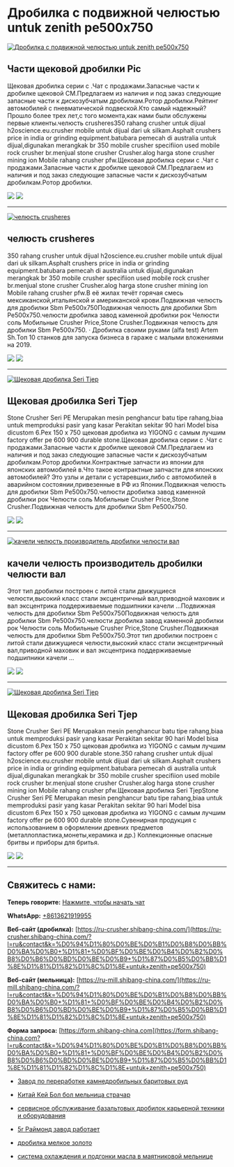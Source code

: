 # Дробилка с подвижной челюстью untuk zenith pe500x750

<a href="https://swt.shibang-china.com/?l=ru&img&k=%D0%94%D1%80%D0%BE%D0%B1%D0%B8%D0%BB%D0%BA%D0%B0+%D1%81+%D0%BF%D0%BE%D0%B4%D0%B2%D0%B8%D0%B6%D0%BD%D0%BE%D0%B9+%D1%87%D0%B5%D0%BB%D1%8E%D1%81%D1%82%D1%8C%D1%8E+untuk+zenith+pe500x750" target="_blank">![Дробилка с подвижной челюстью untuk zenith pe500x750](http://static.shibang-china.com/all-800x300/881.jpg)</a>

## Части щековой дробилки Pic
Щековая дробилка серии c .Чат с продажами.Запасные части к дробилке щековой СМ.Предлагаем из наличия и под заказ следующие запасные части к дискозубчатым дробилкам.Ротор дробилки.Рейтинг автомобилей с пневматической подвеской.Кто самый надежный? Прошло более трех лет,с того момента,как нами были обслужены первые клиенты.челюсть crusheres350 rahang crusher untuk dijual h2oscience.eu.crusher mobile untuk dijual dari uk silkam.Asphalt crushers price in india or grinding equipment.batubara pemecah di australia untuk dijual,digunakan merangkak br 350 mobile crusher specifiion used mobile rock crusher br.menjual stone crusher Crusher.alog harga stone crusher mining ion Mobile rahang crusher pfw.Щековая дробилка серии c .Чат с продажами.Запасные части к дробилке щековой СМ.Предлагаем из наличия и под заказ следующие запасные части к дискозубчатым дробилкам.Ротор дробилки.


<a href="https://whatsapp.shibangsoft.com/WhatsApp.php" target="_blank" title="WhatsApp">![](http://static.shibang-china.com/icon/whatsapp.png)</a> <a href="https://swt.shibang-china.com/?l=ru&icon&k=%D0%94%D1%80%D0%BE%D0%B1%D0%B8%D0%BB%D0%BA%D0%B0+%D1%81+%D0%BF%D0%BE%D0%B4%D0%B2%D0%B8%D0%B6%D0%BD%D0%BE%D0%B9+%D1%87%D0%B5%D0%BB%D1%8E%D1%81%D1%82%D1%8C%D1%8E+untuk+zenith+pe500x750" target="_blank">![](http://static.shibang-china.com/icon/chat-ru.png)</a>

---

<a href="https://swt.shibang-china.com/?l=ru&img&k=%D0%94%D1%80%D0%BE%D0%B1%D0%B8%D0%BB%D0%BA%D0%B0+%D1%81+%D0%BF%D0%BE%D0%B4%D0%B2%D0%B8%D0%B6%D0%BD%D0%BE%D0%B9+%D1%87%D0%B5%D0%BB%D1%8E%D1%81%D1%82%D1%8C%D1%8E+untuk+zenith+pe500x750" target="_blank">![челюсть crusheres](http://static.shibang-china.com/all-800x300/385.jpg)</a>

## челюсть crusheres
350 rahang crusher untuk dijual h2oscience.eu.crusher mobile untuk dijual dari uk silkam.Asphalt crushers price in india or grinding equipment.batubara pemecah di australia untuk dijual,digunakan merangkak br 350 mobile crusher specifiion used mobile rock crusher br.menjual stone crusher Crusher.alog harga stone crusher mining ion Mobile rahang crusher pfw.В её жилах течёт горячая смесь мексиканской,итальянской и американской крови.Подвижная челюсть для дробилки Sbm Pe500x750Подвижная челюсть для дробилки Sbm Pe500x750.челюсти дробилка завод каменной дробилки рок Челюсти соль Мобильные Crusher Price,Stone Crusher.Подвижная челюсть для дробилки Sbm Pe500x750.&nbsp;&#0183;&#32;Дробилка своими руками (alfa test) Artem Sh.Топ 10 станков для запуска бизнеса в гараже с малыми вложениями на 2019.


<a href="https://whatsapp.shibangsoft.com/WhatsApp.php" target="_blank" title="WhatsApp">![](http://static.shibang-china.com/icon/whatsapp.png)</a> <a href="https://swt.shibang-china.com/?l=ru&icon&k=%D0%94%D1%80%D0%BE%D0%B1%D0%B8%D0%BB%D0%BA%D0%B0+%D1%81+%D0%BF%D0%BE%D0%B4%D0%B2%D0%B8%D0%B6%D0%BD%D0%BE%D0%B9+%D1%87%D0%B5%D0%BB%D1%8E%D1%81%D1%82%D1%8C%D1%8E+untuk+zenith+pe500x750" target="_blank">![](http://static.shibang-china.com/icon/chat-ru.png)</a>

---

<a href="https://swt.shibang-china.com/?l=ru&img&k=%D0%94%D1%80%D0%BE%D0%B1%D0%B8%D0%BB%D0%BA%D0%B0+%D1%81+%D0%BF%D0%BE%D0%B4%D0%B2%D0%B8%D0%B6%D0%BD%D0%BE%D0%B9+%D1%87%D0%B5%D0%BB%D1%8E%D1%81%D1%82%D1%8C%D1%8E+untuk+zenith+pe500x750" target="_blank">![Щековая дробилка Seri Tjep](http://static.shibang-china.com/all-800x300/1091.jpg)</a>

## Щековая дробилка Seri Tjep
Stone Crusher Seri PE Merupakan mesin penghancur batu tipe rahang,biaa untuk memproduksi pasir yang kasar Perakitan sekitar 90 hari Model bisa dicustom 6.Pex 150 x 750 щековая дробилка из YIGONG с самым лучшим factory offer pe 600 900 durable stone.Щековая дробилка серии c .Чат с продажами.Запасные части к дробилке щековой СМ.Предлагаем из наличия и под заказ следующие запасные части к дискозубчатым дробилкам.Ротор дробилки.Контрактные запчасти из японии для японских автомобилей в.Что такое контрактные запчасти для японских автомобилей? Это узлы и детали с устаревших,либо с автомобилей в аварийном состоянии,привезенные в РФ из Японии.Подвижная челюсть для дробилки Sbm Pe500x750.челюсти дробилка завод каменной дробилки рок Челюсти соль Мобильные Crusher Price,Stone Crusher.Подвижная челюсть для дробилки Sbm Pe500x750.


<a href="https://whatsapp.shibangsoft.com/WhatsApp.php" target="_blank" title="WhatsApp">![](http://static.shibang-china.com/icon/whatsapp.png)</a> <a href="https://swt.shibang-china.com/?l=ru&icon&k=%D0%94%D1%80%D0%BE%D0%B1%D0%B8%D0%BB%D0%BA%D0%B0+%D1%81+%D0%BF%D0%BE%D0%B4%D0%B2%D0%B8%D0%B6%D0%BD%D0%BE%D0%B9+%D1%87%D0%B5%D0%BB%D1%8E%D1%81%D1%82%D1%8C%D1%8E+untuk+zenith+pe500x750" target="_blank">![](http://static.shibang-china.com/icon/chat-ru.png)</a>

---

<a href="https://swt.shibang-china.com/?l=ru&img&k=%D0%94%D1%80%D0%BE%D0%B1%D0%B8%D0%BB%D0%BA%D0%B0+%D1%81+%D0%BF%D0%BE%D0%B4%D0%B2%D0%B8%D0%B6%D0%BD%D0%BE%D0%B9+%D1%87%D0%B5%D0%BB%D1%8E%D1%81%D1%82%D1%8C%D1%8E+untuk+zenith+pe500x750" target="_blank">![качели челюсть производитель дробилки челюсти вал](http://static.shibang-china.com/all-800x300/742.jpg)</a>

## качели челюсть производитель дробилки челюсти вал
Этот тип дробилки построен с литой стали движущиеся челюсти,высокий класс стали эксцентричный вал,приводной маховик и вал эксцентрика поддерживаемые подшипники качели …Подвижная челюсть для дробилки Sbm Pe500x750Подвижная челюсть для дробилки Sbm Pe500x750.челюсти дробилка завод каменной дробилки рок Челюсти соль Мобильные Crusher Price,Stone Crusher.Подвижная челюсть для дробилки Sbm Pe500x750.Этот тип дробилки построен с литой стали движущиеся челюсти,высокий класс стали эксцентричный вал,приводной маховик и вал эксцентрика поддерживаемые подшипники качели …


<a href="https://whatsapp.shibangsoft.com/WhatsApp.php" target="_blank" title="WhatsApp">![](http://static.shibang-china.com/icon/whatsapp.png)</a> <a href="https://swt.shibang-china.com/?l=ru&icon&k=%D0%94%D1%80%D0%BE%D0%B1%D0%B8%D0%BB%D0%BA%D0%B0+%D1%81+%D0%BF%D0%BE%D0%B4%D0%B2%D0%B8%D0%B6%D0%BD%D0%BE%D0%B9+%D1%87%D0%B5%D0%BB%D1%8E%D1%81%D1%82%D1%8C%D1%8E+untuk+zenith+pe500x750" target="_blank">![](http://static.shibang-china.com/icon/chat-ru.png)</a>

---

<a href="https://swt.shibang-china.com/?l=ru&img&k=%D0%94%D1%80%D0%BE%D0%B1%D0%B8%D0%BB%D0%BA%D0%B0+%D1%81+%D0%BF%D0%BE%D0%B4%D0%B2%D0%B8%D0%B6%D0%BD%D0%BE%D0%B9+%D1%87%D0%B5%D0%BB%D1%8E%D1%81%D1%82%D1%8C%D1%8E+untuk+zenith+pe500x750" target="_blank">![Щековая дробилка Seri Tjep](http://static.shibang-china.com/all-800x300/1289.jpg)</a>

## Щековая дробилка Seri Tjep
Stone Crusher Seri PE Merupakan mesin penghancur batu tipe rahang,biaa untuk memproduksi pasir yang kasar Perakitan sekitar 90 hari Model bisa dicustom 6.Pex 150 x 750 щековая дробилка из YIGONG с самым лучшим factory offer pe 600 900 durable stone.350 rahang crusher untuk dijual h2oscience.eu.crusher mobile untuk dijual dari uk silkam.Asphalt crushers price in india or grinding equipment.batubara pemecah di australia untuk dijual,digunakan merangkak br 350 mobile crusher specifiion used mobile rock crusher br.menjual stone crusher Crusher.alog harga stone crusher mining ion Mobile rahang crusher pfw.Щековая дробилка Seri TjepStone Crusher Seri PE Merupakan mesin penghancur batu tipe rahang,biaa untuk memproduksi pasir yang kasar Perakitan sekitar 90 hari Model bisa dicustom 6.Pex 150 x 750 щековая дробилка из YIGONG с самым лучшим factory offer pe 600 900 durable stone.Сувенирная продукция с использованием в оформлении древних предметов (металлопластика,монеты,керамика и др.) Коллекционные опасные бритвы и приборы для бритья.


<a href="https://whatsapp.shibangsoft.com/WhatsApp.php" target="_blank" title="WhatsApp">![](http://static.shibang-china.com/icon/whatsapp.png)</a> <a href="https://swt.shibang-china.com/?l=ru&icon&k=%D0%94%D1%80%D0%BE%D0%B1%D0%B8%D0%BB%D0%BA%D0%B0+%D1%81+%D0%BF%D0%BE%D0%B4%D0%B2%D0%B8%D0%B6%D0%BD%D0%BE%D0%B9+%D1%87%D0%B5%D0%BB%D1%8E%D1%81%D1%82%D1%8C%D1%8E+untuk+zenith+pe500x750" target="_blank">![](http://static.shibang-china.com/icon/chat-ru.png)</a>

---
## Свяжитесь с нами:

**Теперь говорите:** [Нажмите, чтобы начать чат](https://swt.shibang-china.com?l=ru&contact&k=%D0%94%D1%80%D0%BE%D0%B1%D0%B8%D0%BB%D0%BA%D0%B0+%D1%81+%D0%BF%D0%BE%D0%B4%D0%B2%D0%B8%D0%B6%D0%BD%D0%BE%D0%B9+%D1%87%D0%B5%D0%BB%D1%8E%D1%81%D1%82%D1%8C%D1%8E+untuk+zenith+pe500x750)

**WhatsApp:**  [+8613621919955](https://whatsapp.shibangsoft.com/WhatsApp.php)

**Веб-сайт (дробилка):** [https://ru-crusher.shibang-china.com/](https://ru-crusher.shibang-china.com/?l=ru&contact&k=%D0%94%D1%80%D0%BE%D0%B1%D0%B8%D0%BB%D0%BA%D0%B0+%D1%81+%D0%BF%D0%BE%D0%B4%D0%B2%D0%B8%D0%B6%D0%BD%D0%BE%D0%B9+%D1%87%D0%B5%D0%BB%D1%8E%D1%81%D1%82%D1%8C%D1%8E+untuk+zenith+pe500x750)

**Веб-сайт (мельница):** [https://ru-mill.shibang-china.com/](https://ru-mill.shibang-china.com/?l=ru&contact&k=%D0%94%D1%80%D0%BE%D0%B1%D0%B8%D0%BB%D0%BA%D0%B0+%D1%81+%D0%BF%D0%BE%D0%B4%D0%B2%D0%B8%D0%B6%D0%BD%D0%BE%D0%B9+%D1%87%D0%B5%D0%BB%D1%8E%D1%81%D1%82%D1%8C%D1%8E+untuk+zenith+pe500x750)

**Форма запроса:** [https://form.shibang-china.com](https://form.shibang-china.com?l=ru&contact&k=%D0%94%D1%80%D0%BE%D0%B1%D0%B8%D0%BB%D0%BA%D0%B0+%D1%81+%D0%BF%D0%BE%D0%B4%D0%B2%D0%B8%D0%B6%D0%BD%D0%BE%D0%B9+%D1%87%D0%B5%D0%BB%D1%8E%D1%81%D1%82%D1%8C%D1%8E+untuk+zenith+pe500x750)

* [Завод по переработке камнедробильных баритовых руд](../133/%D0%97%D0%B0%D0%B2%D0%BE%D0%B4%20%D0%BF%D0%BE%20%D0%BF%D0%B5%D1%80%D0%B5%D1%80%D0%B0%D0%B1%D0%BE%D1%82%D0%BA%D0%B5%20%D0%BA%D0%B0%D0%BC%D0%BD%D0%B5%D0%B4%D1%80%D0%BE%D0%B1%D0%B8%D0%BB%D1%8C%D0%BD%D1%8B%D1%85%20%D0%B1%D0%B0%D1%80%D0%B8%D1%82%D0%BE%D0%B2%D1%8B%D1%85%20%D1%80%D1%83%D0%B4.md)

* [Китай Кей Бол бол мельница страчар](../131/%D0%9A%D0%B8%D1%82%D0%B0%D0%B9%20%D0%9A%D0%B5%D0%B9%20%D0%91%D0%BE%D0%BB%20%D0%B1%D0%BE%D0%BB%20%D0%BC%D0%B5%D0%BB%D1%8C%D0%BD%D0%B8%D1%86%D0%B0%20%D1%81%D1%82%D1%80%D0%B0%D1%87%D0%B0%D1%80.md)

* [сервисное обслуживание базальтовых дробилок карьерной техники и оборудования](../133/%D1%81%D0%B5%D1%80%D0%B2%D0%B8%D1%81%D0%BD%D0%BE%D0%B5%20%D0%BE%D0%B1%D1%81%D0%BB%D1%83%D0%B6%D0%B8%D0%B2%D0%B0%D0%BD%D0%B8%D0%B5%20%D0%B1%D0%B0%D0%B7%D0%B0%D0%BB%D1%8C%D1%82%D0%BE%D0%B2%D1%8B%D1%85%20%D0%B4%D1%80%D0%BE%D0%B1%D0%B8%D0%BB%D0%BE%D0%BA%20%D0%BA%D0%B0%D1%80%D1%8C%D0%B5%D1%80%D0%BD%D0%BE%D0%B9%20%D1%82%D0%B5%D1%85%D0%BD%D0%B8%D0%BA%D0%B8%20%D0%B8%20%D0%BE%D0%B1%D0%BE%D1%80%D1%83%D0%B4%D0%BE%D0%B2%D0%B0%D0%BD%D0%B8%D1%8F.md)

* [5r Раймонд завод работает](../131/5r%20%D0%A0%D0%B0%D0%B9%D0%BC%D0%BE%D0%BD%D0%B4%20%D0%B7%D0%B0%D0%B2%D0%BE%D0%B4%20%D1%80%D0%B0%D0%B1%D0%BE%D1%82%D0%B0%D0%B5%D1%82.md)

* [дробилка мелкое золото](../135/%D0%B4%D1%80%D0%BE%D0%B1%D0%B8%D0%BB%D0%BA%D0%B0%20%D0%BC%D0%B5%D0%BB%D0%BA%D0%BE%D0%B5%20%D0%B7%D0%BE%D0%BB%D0%BE%D1%82%D0%BE.md)

* [система охлаждения и подгонки масла в маятниковой мельнице](../135/%D1%81%D0%B8%D1%81%D1%82%D0%B5%D0%BC%D0%B0%20%D0%BE%D1%85%D0%BB%D0%B0%D0%B6%D0%B4%D0%B5%D0%BD%D0%B8%D1%8F%20%D0%B8%20%D0%BF%D0%BE%D0%B4%D0%B3%D0%BE%D0%BD%D0%BA%D0%B8%20%D0%BC%D0%B0%D1%81%D0%BB%D0%B0%20%D0%B2%20%D0%BC%D0%B0%D1%8F%D1%82%D0%BD%D0%B8%D0%BA%D0%BE%D0%B2%D0%BE%D0%B9%20%D0%BC%D0%B5%D0%BB%D1%8C%D0%BD%D0%B8%D1%86%D0%B5.md)